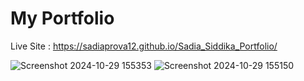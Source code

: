 # My Portfolio

Live Site : https://sadiaprova12.github.io/Sadia_Siddika_Portfolio/

![Screenshot 2024-10-29 155353](https://github.com/user-attachments/assets/0ece490b-af65-440a-8a2a-592541834762)
![Screenshot 2024-10-29 155150](https://github.com/user-attachments/assets/be0b0320-1e55-4e21-9756-a0b481f31db7)
